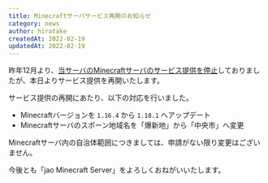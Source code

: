 ```yaml
---
title: Minecraftサーバサービス再開のお知らせ
category: news
author: hiratake
createdAt: 2022-02-19
updatedAt: 2022-02-19
---
```


昨年12月より、[当サーバのMinecraftサーバのサービス提供を停止](/blog/202112-server-stop)しておりましたが、本日よりサービス提供を再開いたします。

サービス提供の再開にあたり、以下の対応を行いました。

- Minecraftバージョンを `1.16.4` から `1.18.1` へアップデート
- Minecraftサーバのスポーン地域名を「爆新地」から「中央市」へ変更

Minecraftサーバ内の自治体範囲につきましては、申請がない限り変更はございません。

今後とも「jao Minecraft Server」をよろしくおねがいいたします。
